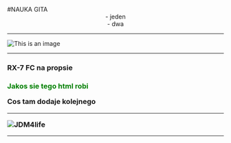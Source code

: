 <!DOCTYPE html>
<html>
#NAUKA GITA

<center>- jeden<br>
- dwa</center>

<hr>

![This is an image](https://c4.wallpaperflare.com/wallpaper/383/154/335/jdm-car-simple-background-mazda-rx-7-wallpaper-preview.jpg)

<hr>

<h3>RX-7 FC na propsie<h3>

<p style="color:green"> Jakos sie tego html robi</p>

Cos tam dodaje kolejnego
<hr>

![JDM4life](https://ae01.alicdn.com/kf/HTB1eLNxeEWF3KVjSZPhq6xclXXa7/YJZT-13-8X11-6CM-JDM-4-LIFE-Vinyl-Decal-Car-Sticker-Window-Truck-Decor-Creative-Black.jpg_Q90.jpg_.webp)

<hr>
</html>
